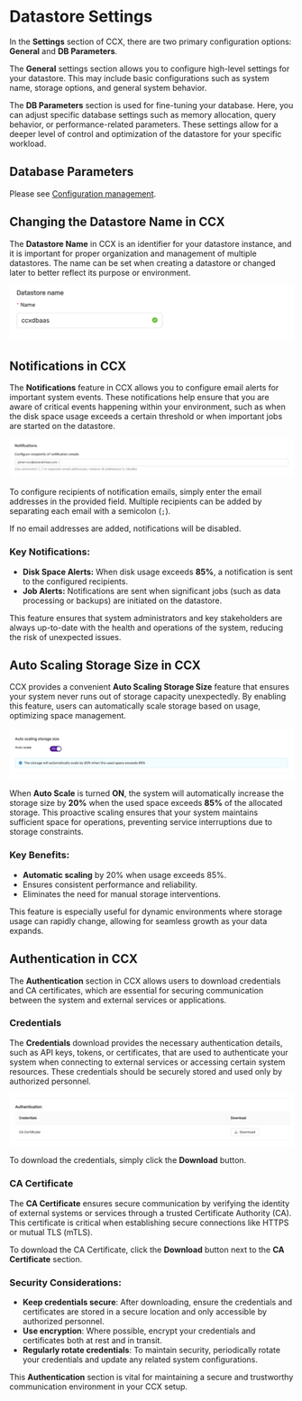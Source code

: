 # Datastore Settings 

In the **Settings** section of CCX, there are two primary configuration options: **General** and **DB Parameters**.

The **General** settings section allows you to configure high-level settings for your datastore. This may include basic configurations such as system name, storage options, and general system behavior.

The **DB Parameters** section is used for fine-tuning your database. Here, you can adjust specific database settings such as memory allocation, query behavior, or performance-related parameters. These settings allow for a deeper level of control and optimization of the datastore for your specific workload.

## Database Parameters
Please see [Configuration management](Config-management).

## Changing the Datastore Name in CCX

The **Datastore Name** in CCX is an identifier for your datastore instance, and it is important for proper organization and management of multiple datastores. The name can be set when creating a datastore or changed later to better reflect its purpose or environment.

![img](../images/change_name.png)

## Notifications in CCX

The **Notifications** feature in CCX allows you to configure email alerts for important system events. These notifications help ensure that you are aware of critical events happening within your environment, such as when the disk space usage exceeds a certain threshold or when important jobs are started on the datastore.

![img](../images/notifications.png)


To configure recipients of notification emails, simply enter the email addresses in the provided field. Multiple recipients can be added by separating each email with a semicolon (`;`). 

If no email addresses are added, notifications will be disabled.

### Key Notifications:
- **Disk Space Alerts:** When disk usage exceeds **85%**, a notification is sent to the configured recipients.
- **Job Alerts:** Notifications are sent when significant jobs (such as data processing or backups) are initiated on the datastore.

This feature ensures that system administrators and key stakeholders are always up-to-date with the health and operations of the system, reducing the risk of unexpected issues.


## Auto Scaling Storage Size in CCX

CCX provides a convenient **Auto Scaling Storage Size** feature that ensures your system never runs out of storage capacity unexpectedly. By enabling this feature, users can automatically scale storage based on usage, optimizing space management. 

![img](../images/autoscale_storage.png)

When **Auto Scale** is turned **ON**, the system will automatically increase the storage size by **20%** when the used space exceeds **85%** of the allocated storage. This proactive scaling ensures that your system maintains sufficient space for operations, preventing service interruptions due to storage constraints.

### Key Benefits:
- **Automatic scaling** by 20% when usage exceeds 85%.
- Ensures consistent performance and reliability.
- Eliminates the need for manual storage interventions.

This feature is especially useful for dynamic environments where storage usage can rapidly change, allowing for seamless growth as your data expands.

## Authentication in CCX

The **Authentication** section in CCX allows users to download credentials and CA certificates, which are essential for securing communication between the system and external services or applications.


### Credentials
The **Credentials** download provides the necessary authentication details, such as API keys, tokens, or certificates, that are used to authenticate your system when connecting to external services or accessing certain system resources. These credentials should be securely stored and used only by authorized personnel.

![img](../images/download_ca.png)

To download the credentials, simply click the **Download** button.

### CA Certificate
The **CA Certificate** ensures secure communication by verifying the identity of external systems or services through a trusted Certificate Authority (CA). This certificate is critical when establishing secure connections like HTTPS or mutual TLS (mTLS).

To download the CA Certificate, click the **Download** button next to the **CA Certificate** section.

### Security Considerations:
- **Keep credentials secure**: After downloading, ensure the credentials and certificates are stored in a secure location and only accessible by authorized personnel.
- **Use encryption**: Where possible, encrypt your credentials and certificates both at rest and in transit.
- **Regularly rotate credentials**: To maintain security, periodically rotate your credentials and update any related system configurations.

This **Authentication** section is vital for maintaining a secure and trustworthy communication environment in your CCX setup.

